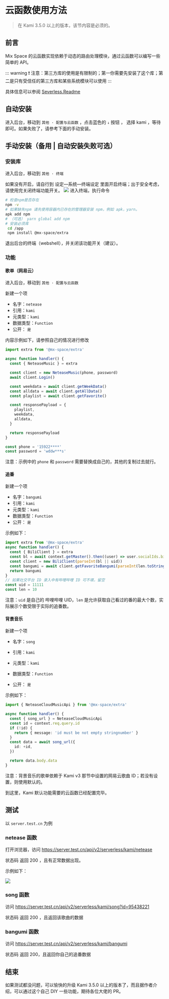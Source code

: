 # 云函数使用方法

> 在 Kami 3.5.0 以上的版本，该节内容是必须的。

## 前言

Mix Space 的云函数实现依赖于动态的路由处理模块，通过云函数可以编写一些简单的 API。

::: warning
❗ 注意：第三方库的使用是有限制的；第一你需要先安装了这个库；第二是只有受信任的第三方库和某些系统模块可以使用
:::

具体信息可以参阅 [Severless.Readme](https://github.com/mx-space/mx-server/blob/master/src/modules/serverless/serverless.readme.md)

## 自动安装

进入后台，移动到 `其他 · 配置与云函数` ，点击蓝色的  `↓`  按钮  ， 选择 kami ，等待即可。如果失败了，请参考下面的手动安装。

## 手动安装（备用 | 自动安装失败可选）

### 安装库

进入后台，移动到 `其他 · 终端`

如果没有开启，请自行到 设定—系统—终端设定 里面开启终端；出于安全考虑，请使用完关闭终端功能开关。
![](https://cdn.jsdelivr.net/gh/mx-space/docs-images@latest/images/admin-webshell.png)
进入终端，执行命令

```bash
# 检查npm是否存在
npm -v
# 如果缺失npm 请先使用容器内已存在的管理器安装 npm，例如 apk，yarn。
apk add npm
# （可选） yarn global add npm
# 安装必须库
 cd /app
 npm install @mx-space/extra
```

退出后台的终端（webshell），并关闭该功能开关（建议）。

### 功能

#### 歌单（网易云）

进入后台，移动到 `其他 · 配置与云函数`

新建一个项

- 名字：`netease`
- 引用：`kami`
- 元类型：`kami`
- 数据类型：`Function`
- 公开： `是`

内容示例如下，请参照自己的情况进行修改

```typescript
import extra from '@mx-space/extra'

async function handler() {
  const { NeteaseMusic } = extra

  const client = new NeteaseMusic(phone, password)
  await client.Login()

  const weekdata = await client.getWeekData()
  const alldata = await client.getAllData()
  const playlist = await client.getFavorite()

  const responsePayload = {
    playlist,
    weekdata,
    alldata,
  }

  return responsePayload
}

const phone = '15922****'
const password = 'wddw***s'
```

注意：示例中的 `phone` 和 `password` 需要替换成自己的，其他的复制过去就行。

#### 追番

新建一个项

- 名字：`bangumi`
- 引用：`kami`
- 元类型：`kami`
- 数据类型：`Function`
- 公开： `是`

示例如下：

```typescript
import extra from '@mx-space/extra'
async function handler() {
  const { BiliClient } = extra
  const bl = await context.getMaster().then((user) => user.socialIds.bilibili)
  const client = new BiliClient(parseInt(bl || uid))
  const bangumi = await client.getFavoriteBangumi(parseInt(len.toString()))
  return bangumi
}
// 如果社交平台 ID 录入中有哔哩哔哩 ID 可不填，留空
const uid = 11111
const len = 10
```

注意：`uid` 是自己的 哔哩哔哩 UID，`len` 是允许获取自己看过的番的最大个数，实际展示个数受限于实际的追番数。

#### 背景音乐

新建一个项

- 名字：`song`

- 引用：`kami`

- 元类型：`kami`

- 数据类型：`Function`

- 公开： `是`

示例如下：

```typescript
import { NeteaseCloudMusicApi } from '@mx-space/extra'

async function handler() {
  const { song_url } = NeteaseCloudMusicApi
  const id = context.req.query.id
  if (!id) {
    return { message: 'id must be not empty stringnumber' }
  }
  const data = await song_url({
    id: +id,
  })

  return data.body.data
}
```

注意：背景音乐的歌单依赖于 Kami v3 那节中设置的网易云歌曲 ID；若没有设置，则使用默认的。

到这里，Kami 默认功能需要的云函数已经配置完毕。

## 测试

以 `server.test.cn` 为例

### netease 函数

打开浏览器，访问 https://server.test.cn/api/v2/serverless/kami/netease

状态码 返回 200 ，且有正常数据出现。

示例如下：

![](https://cdn.jsdelivr.net/gh/mx-space/docs-images@latest/images/api-return.png)

### song 函数

访问 https://server.test.cn/api/v2/serverless/kami/song?id=95438221

状态码 返回 200 ，且返回该歌曲的数据

### bangumi 函数

访问 https://server.test.cn/api/v2/serverless/kami/bangumi

状态码 返回 200，且返回你自己的追番数据

## 结束

如果测试都没问题，可以愉快的升级 Kami 3.5.0 以上的版本了，而且据作者介绍，可以通过这个自己 DIY 一些功能，期待各位大佬的 PR。
